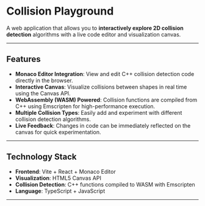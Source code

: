 # Collision Playground

A web application that allows you to **interactively explore 2D collision detection** algorithms with a live code editor and visualization canvas.

---

## Features

- **Monaco Editor Integration**: View and edit C++ collision detection code directly in the browser.
- **Interactive Canvas**: Visualize collisions between shapes in real time using the Canvas API.
- **WebAssembly (WASM) Powered**: Collision functions are compiled from C++ using Emscripten for high-performance execution.
- **Multiple Collision Types**: Easily add and experiment with different collision detection algorithms.
- **Live Feedback**: Changes in code can be immediately reflected on the canvas for quick experimentation.

---

## Technology Stack

- **Frontend**: Vite + React + Monaco Editor
- **Visualization**: HTML5 Canvas API
- **Collision Detection**: C++ functions compiled to WASM with Emscripten
- **Language**: TypeScript + JavaScript

---

